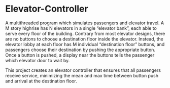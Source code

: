 # Elevator-Controller
A multithreaded program which simulates passengers and elevator travel.
A M story highrise has N elevators in a single “elevator bank”, each able to serve every floor of the building. 
Contrary from most elevator designs, there are no buttons to choose a destination floor inside the elevator.
Instead, the elevator lobby at each floor has M individual “destination floor” buttons, and passengers choose their destination by pushing the appropriate button. 
Once a button is pushed, a display near the buttons tells the passenger which elevator door to wait by. 


This project creates an elevator controller that ensures that all passengers receive service, minimizing the mean and max time between button push and arrival at the destination floor.

